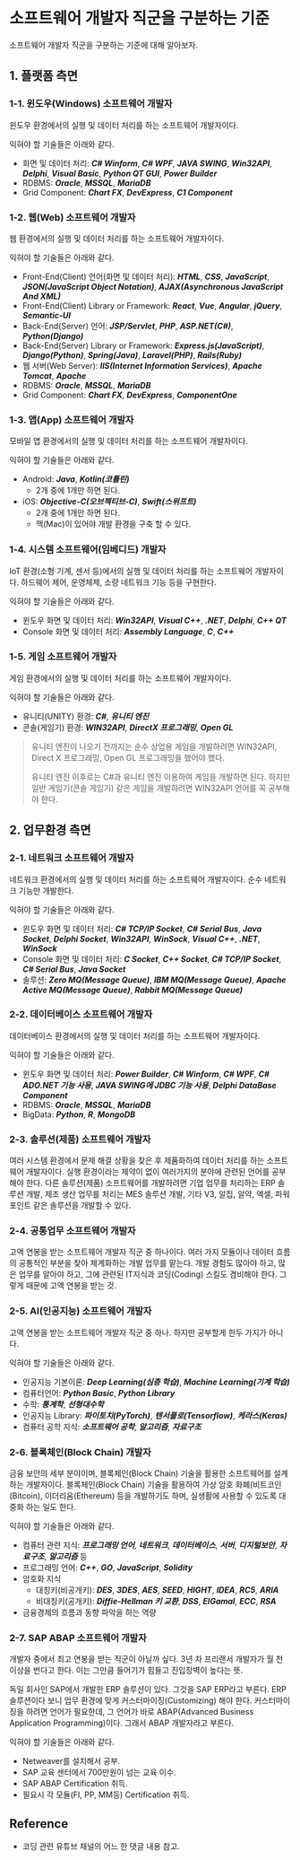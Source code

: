 # 소프트웨어 개발자 직군을 구분하는 기준

소프트웨어 개발자 직군을 구분하는 기준에 대해 알아보자.

## 1. 플랫폼 측면

### 1-1. 윈도우(Windows) 소프트웨어 개발자

윈도우 환경에서의 실행 및 데이터 처리를 하는 소프트웨어 개발자이다.

익혀야 할 기술들은 아래와 같다.

- 화면 및 데이터 처리: ***C# Winform***, ***C# WPF***, ***JAVA SWING***, ***Win32API***, ***Delphi***, ***Visual Basic***, ***Python QT GUI***, ***Power Builder***
- RDBMS: ***Oracle***, ***MSSQL***, ***MariaDB***
- Grid Component: ***Chart FX***, ***DevExpress***, ***C1 Component***

### 1-2. 웹(Web) 소프트웨어 개발자

웹 환경에서의 실행 및 데이터 처리를 하는 소프트웨어 개발자이다.

익혀야 할 기술들은 아래와 같다.

- Front-End(Client) 언어(화면 및 데이터 처리): ***HTML***, ***CSS***, ***JavaScript***, ***JSON(JavaScript Object Notation)***, ***AJAX(Asynchronous JavaScript And XML)***
- Front-End(Client) Library or Framework: ***React***, ***Vue***, ***Angular***, ***jQuery***, ***Semantic-UI***
- Back-End(Server) 언어: ***JSP/Servlet***, ***PHP***, ***ASP.NET(C#)***, ***Python(Django)***
- Back-End(Server) Library or Framework: ***Express.js(JavaScript)***, ***Django(Python)***, ***Spring(Java)***, ***Laravel(PHP)***, ***Rails(Ruby)***
- 웹 서버(Web Server): ***IIS(Internet Information Services)***, ***Apache Tomcat***, ***Apache***
- RDBMS: ***Oracle***, ***MSSQL***, ***MariaDB***
- Grid Component: ***Chart FX***, ***DevExpress***, ***ComponentOne***

### 1-3. 앱(App) 소프트웨어 개발자

모바일 앱 환경에서의 실행 및 데이터 처리를 하는 소프트웨어 개발자이다.

익혀야 할 기술들은 아래와 같다.

- Android: ***Java***, ***Kotlin(코틀린)***
  - 2개 중에 1개만 하면 된다.
- iOS: ***Objective-C(오브젝티브-C)***, ***Swift(스위프트)***
  - 2개 중에 1개만 하면 된다.
  - 맥(Mac)이 있어야 개발 환경을 구축 할 수 있다.

### 1-4. 시스템 소프트웨어(임베디드) 개발자

IoT 환경(소형 기계, 센서 등)에서의 실행 및 데이터 처리를 하는 소프트웨어 개발자이다. 하드웨어 제어, 운영체제, 소량 네트워크 기능 등을 구현한다.

익혀야 할 기술들은 아래와 같다.

- 윈도우 화면 및 데이터 처리: ***Win32API***, ***Visual C++***, ***.NET***, ***Delphi***, ***C++ QT***
- Console 화면 및 데이터 처리: ***Assembly Language***, ***C***, ***C++***

### 1-5. 게임 소프트웨어 개발자

게임 환경에서의 실행 및 데이터 처리를 하는 소프트웨어 개발자이다.

익혀야 할 기술들은 아래와 같다.

- 유니티(UNITY) 환경: ***C#***, ***유니티 엔진***
- 콘솔(게임기) 환경: ***WIN32API***, ***DirectX 프로그래밍***, ***Open GL***

> 유니티 엔진이 나오기 전까지는 순수 상업용 게임을 개발하려면 WIN32API, Direct X 프로그래밍, Open GL 프로그래밍을 했어야 했다.
>
> 유니티 엔진 이후로는 C#과 유니티 엔진 이용하여 게임을 개발하면 된다. 하지만 일반 게임기(콘솔 게임기) 같은 게임을 개발하려면 WIN32API 언어를 꼭 공부해야 한다.

## 2. 업무환경 측면

### 2-1. 네트워크 소프트웨어 개발자

네트워크 환경에서의 실행 및 데이터 처리를 하는 소프트웨어 개발자이다. 순수 네트워크 기능만 개발한다.

익혀야 할 기술들은 아래와 같다.

- 윈도우 화면 및 데이터 처리: ***C# TCP/IP Socket***, ***C# Serial Bus***, ***Java Socket***, ***Delphi Socket***, ***Win32API***, ***WinSock***, ***Visual C++***, ***.NET***, ***WinSock***
- Console 화면 및 데이터 처리: ***C Socket***, ***C++ Socket***, ***C# TCP/IP Socket***, ***C# Serial Bus***, ***Java Socket***
- 솔루션: ***Zero MQ(Message Queue)***, ***IBM MQ(Message Queue)***, ***Apache Active MQ(Message Queue)***, ***Rabbit MQ(Message Queue)***

### 2-2. 데이터베이스 소프트웨어 개발자

데이터베이스 환경에서의 실행 및 데이터 처리를 하는 소프트웨어 개발자이다.

익혀야 할 기술들은 아래와 같다.

- 윈도우 화면 및 데이터 처리: ***Power Builder***, ***C# Winform***, ***C# WPF***, ***C# ADO.NET 기능 사용***, ***JAVA SWING에 JDBC 기능 사용***, ***Delphi DataBase Component***
- RDBMS: ***Oracle***, ***MSSQL***, ***MariaDB***
- BigData: ***Python***, ***R***, ***MongoDB***

### 2-3. 솔루션(제품) 소프트웨어 개발자

여러 시스템 환경에서 문제 해결 상황을 찾은 후 제품화하여 데이터 처리를 하는 소프트웨어 개발자이다. 실행 환경이라는 제약이 없이 여러가지의 분야에 관련된 언어를 공부해야 한다. 다른 솔루션(제품) 소프트웨어를 개발하려면 기업 업무를 처리하는 ERP 솔루션 개발, 제조 생산 업무를 처리는 MES 솔루션 개발, 기타 V3, 알집, 알약, 엑셀, 파워포인트 같은 솔루션을 개발할 수 있다.

### 2-4. 공통업무 소프트웨어 개발자

고액 연봉을 받는 소프트웨어 개발자 직군 중 하나이다. 여러 가지 모듈이나 데이터 흐름의 공통적인 부분을 찾아 체계화하는 개발 업무를 맡는다. 개발 경험도 많아야 하고, 많은 업무를 알아야 하고, 그에 관련된 IT지식과 코딩(Coding) 스킬도 겸비해야 한다. 그렇게 때문에 고액 연봉을 받는 것.

### 2-5. AI(인공지능) 소프트웨어 개발자

고액 연봉을 받는 소프트웨어 개발자 직군 중 하나. 하지만 공부할게 한두 가지가 아니다.

익혀야 할 기술들은 아래와 같다.

- 인공지능 기본이론: ***Deep Learning(심층 학습)***, ***Machine Learning(기계 학습)***
- 컴퓨터언어: ***Python Basic***, ***Python Library***
- 수학: ***통계학***, ***선형대수학***
- 인공지능 Library: ***파이토치(PyTorch)***, ***텐서플로(Tensorflow)***, ***케라스(Keras)***
- 컴퓨터 공학 지식: ***소프트웨어 공학***, ***알고리즘***, ***자료구조***

### 2-6. 블록체인(Block Chain) 개발자

금융 보안의 세부 분야이며, 블록체인(Block Chain) 기술을 활용한 소프트웨어를 설계하는 개발자이다. 블록체인(Block Chain) 기술을 활용하여 가상 암호 화폐(비트코인(Bitcoin), 이더리움(Ethereum) 등을 개발하기도 하며, 실생활에 사용할 수 있도록 대중화 하는 일도 한다.

익혀야 할 기술들은 아래와 같다.

- 컴퓨터 관련 지식: ***프로그래밍 언어***, ***네트워크***, ***데이터베이스***, ***서버***, ***디지털보안***, ***자료구조***, ***알고리즘*** 등
- 프로그래밍 언어: ***C++***, ***GO***, ***JavaScript***, ***Solidity***
- 암호화 지식
  - 대칭키(비공개키): ***DES***, ***3DES***, ***AES***, ***SEED***, ***HIGHT***, ***IDEA***, ***RC5***, ***ARIA***
  - 비대칭키(공개키): ***Diffie-Hellman 키 교환***, ***DSS***, ***ElGamal***, ***ECC***, ***RSA***
- 금융경제의 흐름과 동향 파악을 하는 역량

### 2-7. SAP ABAP 소프트웨어 개발자

개발자 중에서 최고 연봉을 받는 직군이 아닐까 싶다. 3년 차 프리랜서 개발자가 월 천 이상을 번다고 한다. 이는 그만큼 들어기가 힘들고 진입장벽이 높다는 뜻.

독일 회사인 SAP에서 개발한 ERP 솔루션이 있다. 그것을 SAP ERP라고 부른다. ERP 솔루션이다 보니 업무 환경에 맞게 커스터마이징(Customizing) 해야 한다. 커스터마이징을 하려면 언어가 필요한데, 그 언어가 바로 ABAP(Advanced Business Application Programming)이다. 그래서 ABAP 개발자라고 부른다.

익혀야 할 기술들은 아래와 같다.

- Netweaver를 설치해서 공부.
- SAP 교육 센터에서 700만원이 넘는 교육 이수.
- SAP ABAP Certification 취득.
- 필요시 각 모듈(FI, PP, MM등) Certification 취득.

## Reference

- 코딩 관련 유튜브 채널의 어느 한 댓글 내용 참고.
